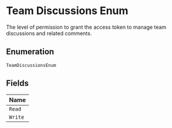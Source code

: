 
# Team Discussions Enum

The level of permission to grant the access token to manage team discussions and related comments.

## Enumeration

`TeamDiscussionsEnum`

## Fields

| Name |
|  --- |
| `Read` |
| `Write` |

